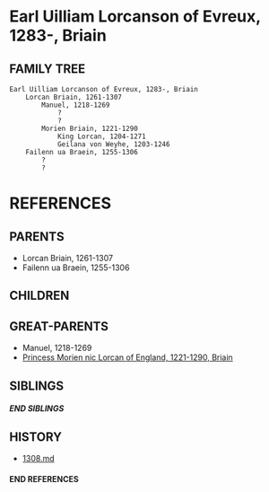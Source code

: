 # Earl Uilliam Lorcanson of Evreux, 1283-, Briain

## FAMILY TREE
```
Earl Uilliam Lorcanson of Evreux, 1283-, Briain
    Lorcan Briain, 1261-1307
        Manuel, 1218-1269
            ?
            ?
        Morien Briain, 1221-1290
            King Lorcan, 1204-1271
            Geilana von Weyhe, 1203-1246
    Failenn ua Braein, 1255-1306
        ?
        ?
```


# REFERENCES

## PARENTS 
* Lorcan Briain, 1261-1307
* Failenn ua Braein, 1255-1306

## CHILDREN 


## GREAT-PARENTS 
* Manuel, 1218-1269
* [Princess Morien nic Lorcan of England, 1221-1290, Briain](p/morien_nic_lorcan_1221.md)

## SIBLINGS

##### END SIBLINGS  
## HISTORY
* [1308.md](../h/1308.md)

#### END REFERENCES
